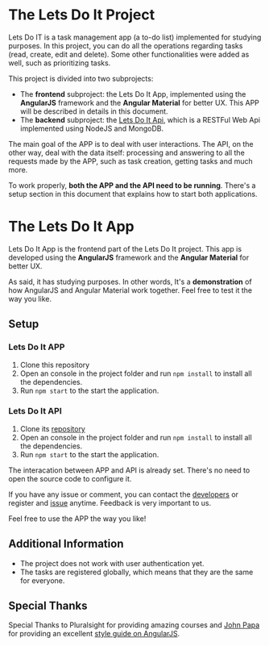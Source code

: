 # The Lets Do It Project

Lets Do IT is a task management app (a to-do list) implemented for studying purposes. In this project, you can do all the operations regarding tasks (read, create, edit and delete). Some other functionalities were added as well, such as prioritizing tasks.

This project is divided into two subprojects:

* The **frontend** subproject: the Lets Do It App, implemented using the **AngularJS** framework and the **Angular Material** for better UX. This APP will be described in details in this document.
* The **backend** subproject: the [Lets Do It Api](https://github.com/coop-code/lets-do-it-api), which is a RESTFul Web Api implemented using NodeJS and MongoDB.

The main goal of the APP is to deal with user interactions.
The API, on the other way, deal with the data itself: processing and answering to all the requests made by the APP, such as task creation, getting tasks and much more.

To work properly, **both the APP and the API need to be running**. There's a setup section in this document that explains how to start both applications.

# The Lets Do It App

Lets Do It App is the frontend part of the Lets Do It project.
This app is developed using the **AngularJS** framework and the **Angular Material** for better UX.

As said, it has studying purposes. In other words, It's a **demonstration** of how AngularJS and Angular Material work together. Feel free to test it the way you like.

## Setup

### Lets Do It APP

1. Clone this repository 
2. Open an console in the project folder and run `npm install` to install all the dependencies.
3. Run `npm start` to the start the application.

###  Lets Do It API

1. Clone its [repository](https://github.com/coop-code/lets-do-it-api) 
2. Open an console in the project folder and run `npm install` to install all the dependencies.
3. Run `npm start` to the start the application.

The interacation between APP and API is already set. There's no need to open the source code to configure it.

If you have any issue or comment, you can contact the [developers](https://github.com/coop-code/lets-do-it-app/graphs/contributors) or register and [issue](https://github.com/coop-code/lets-do-it-app/issues) anytime. Feedback is very important to us.

Feel free to use the APP the way you like!

## Additional Information

- The project does not work with user authentication yet.
- The tasks are registered globally, which means that they are the same for everyone.

## Special Thanks

Special Thanks to Pluralsight for providing amazing courses and [John Papa](https://github.com/johnpapa) for providing an excellent [style guide on AngularJS](https://github.com/johnpapa/angular-styleguide/blob/master/a1/README.md).
